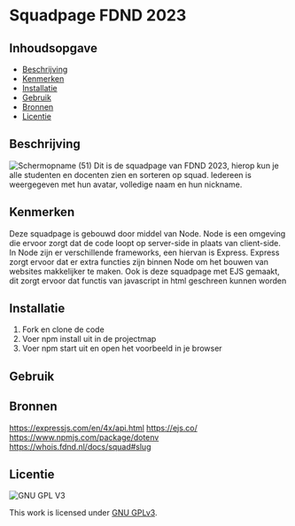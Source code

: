 # Squadpage FDND 2023

## Inhoudsopgave

- [Beschrijving](#beschrijving)
- [Kenmerken](#kenmerken)
- [Installatie](#installatie)
- [Gebruik](#gebruik)
- [Bronnen](#bronnen)
- [Licentie](#licentie)

## Beschrijving
![Schermopname (51)](https://user-images.githubusercontent.com/112855854/220894470-f26e6841-a882-4434-9066-732a30a0861d.png)
Dit is de squadpage van FDND 2023, hierop kun je alle studenten en docenten zien en sorteren op squad. Iedereen is weergegeven met hun avatar, volledige naam en hun nickname. 

## Kenmerken
Deze squadpage is gebouwd door middel van Node. Node is een omgeving die ervoor zorgt dat de code loopt op server-side in plaats van client-side.
In Node zijn er verschillende frameworks, een hiervan is Express. Express zorgt ervoor dat er extra functies zijn binnen Node om het bouwen van websites makkelijker te maken. Ook is deze squadpage met EJS gemaakt, dit zorgt ervoor dat functis van javascript in html geschreen kunnen worden

## Installatie
1. Fork en clone de code
2. Voer npm install uit in de projectmap
3. Voer npm start uit en open het voorbeeld in je browser

## Gebruik

## Bronnen

https://expressjs.com/en/4x/api.html
https://ejs.co/
https://www.npmjs.com/package/dotenv
https://whois.fdnd.nl/docs/squad#slug

## Licentie

![GNU GPL V3](https://www.gnu.org/graphics/gplv3-127x51.png)

This work is licensed under [GNU GPLv3](./LICENSE).
